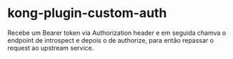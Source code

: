 # kong-plugin-custom-auth

Recebe um Bearer token via Authorization header e em seguida chamva o endpoint de introspect e depois o de authorize, para então repassar o request ao upstream service.